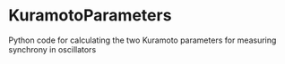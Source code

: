 # KuramotoParameters
Python code for calculating the two Kuramoto parameters for measuring synchrony in oscillators
